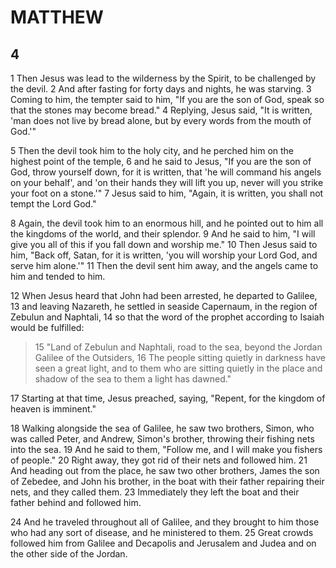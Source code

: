 # MATTHEW

## 4

1 Then Jesus was lead to the wilderness by the Spirit, to be challenged by the devil. 2 And after fasting for forty days and nights, he was starving. 3 Coming to him, the tempter said to him, "If you are the son of God, speak so that the stones may become bread." 4 Replying, Jesus said, "It is written, 'man does not live by bread alone, but by every words from the mouth of God.'" 

5 Then the devil took him to the holy city, and he perched him on the highest point of the temple, 6 and he said to Jesus, "If you are the son of God, throw yourself down, for it is written, that 'he will command his angels on your behalf', and 'on their hands they will lift you up, never will you strike your foot on a stone.'" 7 Jesus said to him, "Again, it is written, you shall not tempt the Lord God." 

8 Again, the devil took him to an enormous hill, and he pointed out to him all the kingdoms of the world, and their splendor. 9 And he said to him, "I will give you all of this if you fall down and worship me." 10 Then Jesus said to him, "Back off, Satan, for it is written, 'you will worship your Lord God, and serve him alone.'" 11 Then the devil sent him away, and the angels came to him and tended to him.

12 When Jesus heard that John had been arrested, he departed to Galilee, 13 and leaving Nazareth, he settled in seaside Capernaum, in the region of Zebulun and Naphtali, 14  so that the word of the prophet according to Isaiah would be fulfilled:

> 15 "Land of Zebulun and Naphtali,
> road to the sea, beyond the Jordan 
> Galilee of the Outsiders, 
> 16 The people sitting quietly in darkness
> have seen a great light,
> and to them who are sitting quietly in the place and shadow of the sea 
> to them a light has dawned."

17 Starting at that time, Jesus preached, saying, "Repent, for the kingdom of heaven is imminent."

18 Walking alongside the sea of Galilee, he saw two brothers, Simon, who was called Peter, and Andrew, Simon's brother, throwing their fishing nets into the sea. 19 And he said to them, "Follow me, and I will make you fishers of people." 20 Right away, they got rid of their nets and followed him. 21 And heading out from the place, he saw two other brothers, James the son of Zebedee, and John his brother, in the boat with their father repairing their nets, and they called them. 23 Immediately they left the boat and their father behind and followed him. 

24 And he traveled throughout all of Galilee, and they brought to him those who had any sort of disease, and he ministered to them. 25 Great crowds followed him from Galilee and Decapolis and Jerusalem and Judea and on the other side of the Jordan.